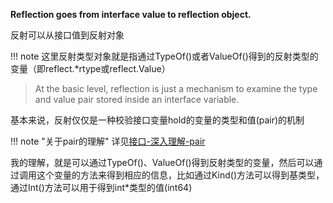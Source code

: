 **Reflection goes from interface value to reflection object.**

反射可以从接口值到反射对象

!!! note
	这里反射类型对象就是指通过TypeOf()或者ValueOf()得到的反射类型的变量（即reflect.\*rtype或reflect.Value）

> At the basic level, reflection is just a mechanism to examine the type and value pair stored inside an interface variable.

基本来说，反射仅仅是一种校验接口变量hold的变量的类型和值(pair)的机制

!!! note "关于pair的理解"
	详见[接口-深入理解-pair](/method/interface_deep/#pair)

我的理解，就是可以通过TypeOf()、ValueOf()得到反射类型的变量，然后可以通过调用这个变量的方法来得到相应的信息，比如通过Kind()方法可以得到基类型，通过Int()方法可以用于得到int*类型的值(int64)
